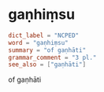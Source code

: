 # gaṇhiṃsu

``` toml
dict_label = "NCPED"
word = "gaṇhiṃsu"
summary = "of gaṇhāti"
grammar_comment = "3 pl."
see_also = ["gaṇhāti"]
```

of gaṇhāti

